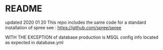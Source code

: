 # README
updated 2020 01 20
This repo includes the same code for a standard installation of spree
see :
https://github.com/spree/spree

WITH THE EXCEPTION of database production is MSQL
config info located as expected in database.yml
